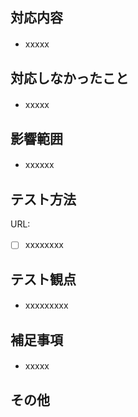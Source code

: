 ## 対応内容
- xxxxx
　

## 対応しなかったこと
- xxxxx
　

## 影響範囲
- xxxxxx
　

## テスト方法
URL:

- [ ] xxxxxxxx
　

## テスト観点
- xxxxxxxxx
　

## 補足事項
- xxxxx
　

## その他
